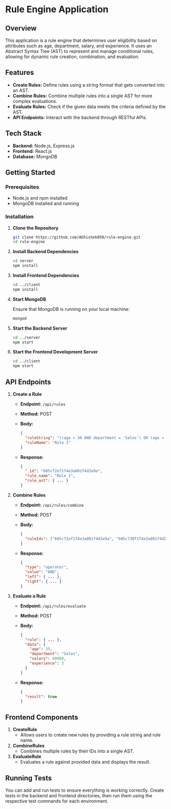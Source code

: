# Rule Engine Application

## Overview

This application is a rule engine that determines user eligibility based on attributes such as age, department, salary, and experience. It uses an Abstract Syntax Tree (AST) to represent and manage conditional rules, allowing for dynamic rule creation, combination, and evaluation.

## Features

- **Create Rules:** Define rules using a string format that gets converted into an AST.
- **Combine Rules:** Combine multiple rules into a single AST for more complex evaluations.
- **Evaluate Rules:** Check if the given data meets the criteria defined by the AST.
- **API Endpoints:** Interact with the backend through RESTful APIs.

## Tech Stack

- **Backend:** Node.js, Express.js
- **Frontend:** React.js
- **Database:** MongoDB

## Getting Started

### Prerequisites

- Node.js and npm installed
- MongoDB installed and running

### Installation

1. **Clone the Repository**
   ```bash
   git clone https://github.com/Abhishek058/rule-engine.git
   cd rule-engine
   ```

2. **Install Backend Dependencies**

   ```bash
   cd server
   npm install
   ```

3. **Install Frontend Dependencies**

   ```bash
   cd ../client
   npm install
   ```

4. **Start MongoDB**

   Ensure that MongoDB is running on your local machine:

   ```bash
   mongod
   ```

5. **Start the Backend Server**

   ```bash
   cd ../server
   npm start
   ```

6. **Start the Frontend Development Server**

   ```bash
   cd ../client
   npm start
   ```

## API Endpoints

1. **Create a Rule**
   - **Endpoint:** `/api/rules`
   - **Method:** POST
   - **Body:**

     ```json
     {
       "ruleString": "((age > 30 AND department = 'Sales') OR (age < 25 AND department = 'Marketing')) AND (salary > 50000 OR experience > 5)",
       "ruleName": "Rule 1"
     }
     ```
   - **Response:**

     ```json
     {
       "_id": "605c72ef1f4e3a001f4d2e9a",
       "rule_name": "Rule 1",
       "rule_ast": { ... }
     }
     ```

2. **Combine Rules**
   - **Endpoint:** `/api/rules/combine`
   - **Method:** POST
   - **Body:**

     ```json
     {
       "ruleIds": ["605c72ef1f4e3a001f4d2e9a", "605c730f1f4e3a001f4d2e9b"]
     }
     ```
   - **Response:**

     ```json
     {
       "type": "operator",
       "value": "AND",
       "left": { ... },
       "right": { ... }
     }
     ```

3. **Evaluate a Rule**
   - **Endpoint:** `/api/rules/evaluate`
   - **Method:** POST
   - **Body:**

     ```json
     {
       "rule": { ... },
       "data": {
         "age": 35,
         "department": "Sales",
         "salary": 60000,
         "experience": 3
       }
     }
     ```
   - **Response:**

     ```json
     {
       "result": true
     }
     ```

## Frontend Components

1. **CreateRule**
   - Allows users to create new rules by providing a rule string and rule name.
2. **CombineRules**
   - Combines multiple rules by their IDs into a single AST.
3. **EvaluateRule**
   - Evaluates a rule against provided data and displays the result.

## Running Tests

You can add and run tests to ensure everything is working correctly. Create tests in the backend and frontend directories, then run them using the respective test commands for each environment.
```
